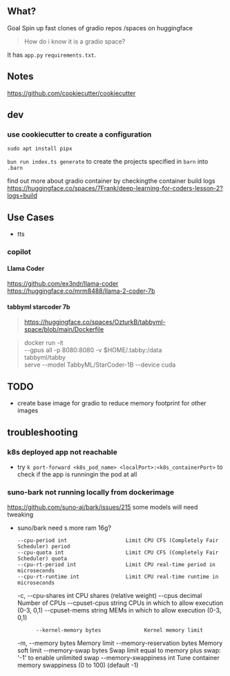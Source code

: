 ## What?

Goal Spin up fast clones of gradio repos /spaces on huggingface

> How do i know it is a gradio space?

It has `app.py` `requirements.txt`.

## Notes

https://github.com/cookiecutter/cookiecutter

## dev


### use cookiecutter to create a configuration
`sudo apt install pipx`

`bun run index.ts generate` to create the projects specified in `barn` into `.barn`


find out more about gradio container by checkingthe container build logs
https://huggingface.co/spaces/7Frank/deep-learning-for-coders-lesson-2?logs=build

## Use Cases
- tts
### copilot 

#### Llama Coder
https://github.com/ex3ndr/llama-coder
https://huggingface.co/mrm8488/llama-2-coder-7b

#### tabbyml starcoder 7b

> https://huggingface.co/spaces/OzturkB/tabbyml-space/blob/main/Dockerfile

> docker run -it \
>   --gpus all -p 8080:8080 -v $HOME/.tabby:/data \
>   tabbyml/tabby \
>   serve --model TabbyML/StarCoder-1B --device cuda

## TODO

- create base image for gradio to reduce memory footprint for other images

## troubleshooting

### k8s deployed app not reachable

- try `k port-forward <k8s_pod_name> <localPort>:<k8s_containerPort>` to check if the app is runningin the pod at all


### suno-bark not running locally from dockerimage

https://github.com/suno-ai/bark/issues/215
some models will need tweaking 
- suno/bark need s more ram 16g?

      --cpu-period int                   Limit CPU CFS (Completely Fair Scheduler) period
      --cpu-quota int                    Limit CPU CFS (Completely Fair Scheduler) quota
      --cpu-rt-period int                Limit CPU real-time period in microseconds
      --cpu-rt-runtime int               Limit CPU real-time runtime in microseconds
  -c, --cpu-shares int                   CPU shares (relative weight)
      --cpus decimal                     Number of CPUs
      --cpuset-cpus string               CPUs in which to allow execution (0-3, 0,1)
      --cpuset-mems string               MEMs in which to allow execution (0-3, 0,1)

            --kernel-memory bytes              Kernel memory limit
  -m, --memory bytes                     Memory limit
      --memory-reservation bytes         Memory soft limit
      --memory-swap bytes                Swap limit equal to memory plus swap: '-1' to enable unlimited swap
      --memory-swappiness int            Tune container memory swappiness (0 to 100) (default -1)






